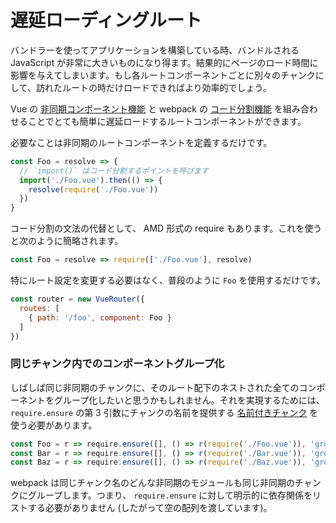 # 遅延ローディングルート

バンドラーを使ってアプリケーションを構築している時、バンドルされる JavaScript が非常に大きいものになり得ます。結果的にページのロード時間に影響を与えてしまいます。もし各ルートコンポーネントごとに別々のチャンクにして、訪れたルートの時だけロードできればより効率的でしょう。

Vue の [非同期コンポーネント機能](http://jp.vuejs.org/guide/components.html#非同期コンポーネント) と webpack の [コード分割機能](https://webpack.js.org/guides/code-splitting-require/) を組み合わせることでとても簡単に遅延ロードするルートコンポーネントができます。

必要なことは非同期のルートコンポーネントを定義するだけです。

``` js
const Foo = resolve => {
  // `import()` はコード分割するポイントを呼びます
  import('./Foo.vue').then(() => {
    resolve(require('./Foo.vue'))
  })
}
```

コード分割の文法の代替として、 AMD 形式の require もあります。これを使うと次のように簡略されます。

``` js
const Foo = resolve => require(['./Foo.vue'], resolve)
```

特にルート設定を変更する必要はなく、普段のように `Foo` を使用するだけです。

``` js
const router = new VueRouter({
  routes: [
    { path: '/foo', component: Foo }
  ]
})
```

### 同じチャンク内でのコンポーネントグループ化

しばしば同じ非同期のチャンクに、そのルート配下のネストされた全てのコンポーネントをグループ化したいと思うかもしれません。それを実現するためには、 `require.ensure` の第 3 引数にチャンクの名前を提供する [名前付きチャンク](https://webpack.js.org/guides/code-splitting-require/#chunkname) を使う必要があります。

``` js
const Foo = r => require.ensure([], () => r(require('./Foo.vue')), 'group-foo')
const Bar = r => require.ensure([], () => r(require('./Bar.vue')), 'group-foo')
const Baz = r => require.ensure([], () => r(require('./Baz.vue')), 'group-foo')
```

webpack は同じチャンク名のどんな非同期のモジュールも同じ非同期のチャンクにグループします。つまり、 `require.ensure` に対して明示的に依存関係をリストする必要がありません (したがって空の配列を渡しています)。
